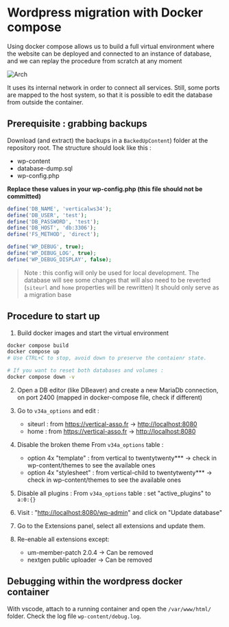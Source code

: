 # Wordpress migration with Docker compose

Using docker compose allows us to build a full virtual environment where the website can be deployed and connected to an instance of database, and we can replay the procedure from scratch at any moment

![Arch](Drawings/DockerComposeArch_annoté.png)

It uses its internal network in order to connect all services.
Still, some ports are mapped to the host system, so that it is possible to edit the database from outside the container.

## Prerequisite : grabbing backups

Download (and extract) the backups in a `BackedUpContent`) folder at the repository root.
The structure should look like this :

* wp-content
* database-dump.sql
* wp-config.php

**Replace these values in your wp-config.php (this file should not be committed)**

```php
define('DB_NAME', 'verticalws34');
define('DB_USER', 'test');
define('DB_PASSWORD', 'test');
define('DB_HOST', 'db:3306');
define('FS_METHOD', 'direct');

define('WP_DEBUG', true);
define('WP_DEBUG_LOG', true);
define('WP_DEBUG_DISPLAY', false);
```

> Note : this config will only be used for local development.
> The database will see some changes that will also need to be reverted (`siteurl` and `home` properties will be rewritten)
> It should only serve as a migration base

## Procedure to start up

1. Build docker images and start the virtual environment

```sh
docker compose build
docker compose up
# Use CTRL+C to stop, avoid down to preserve the contaienr state.

# If you want to reset both databases and volumes :
docker compose down -v
```

2. Open a DB editor (like DBeaver) and create a new MariaDb connection, on port 2400 (mapped in docker-compose file, check if different)
3. Go to `v34a_options` and edit :

    * siteurl : from <https://vertical-asso.fr> -> <http://localhost:8080>
    * home : from <https://vertical-asso.fr> -> <http://localhost:8080>

4. Disable the broken theme
From `v34a_options` table :

   * option 4x "template" : from vertical to twentytwenty*** -> check in wp-content/themes to see the available ones
   * option 4x "stylesheet" : from vertical-child to twentytwenty*** -> check in wp-content/themes to see the available ones

5. Disable all plugins :
From `v34a_options` table :
set "active_plugins" to `a:0:{}`

6. Visit : "<http://localhost:8080/wp-admin>" and click on "Update database"
7. Go to the Extensions panel, select all extensions and update them.
8. Re-enable all extensions except:
    * um-member-patch 2.0.4 -> Can be removed
    * nextgen public uploader -> Can be removed

## Debugging within the wordpress docker container

With vscode, attach to a running container and open the `/var/www/html/` folder.
Check the log file `wp-content/debug.log`.
